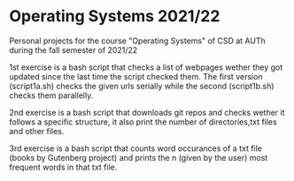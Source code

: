 # Operating Systems 2021/22

Personal projects for the course "Operating Systems" of CSD at AUTh during the fall semester of 2021/22

1st exercise is a bash script that checks a list of webpages wether they got updated since the last time the script checked them. The first version (script1a.sh) checks the given urls serially while the second (script1b.sh) checks them parallelly.

2nd exercise is a bash script that downloads git repos and checks wether it follows a specific structure, it also print the number of directories,txt files and other files.

3rd exercise is a bash script that counts word occurances of a txt file (books by Gutenberg project) and prints the n (given by the user) most frequent words in that txt file.

